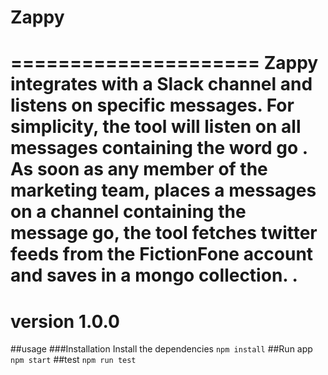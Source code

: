 # Zappy
=====================
Zappy integrates with a Slack channel 
and listens on specific messages. For simplicity, the tool will listen on all messages containing the word go .
As soon as any member of the marketing team, places a messages on a channel containing the message go,
the tool fetches twitter feeds from the FictionFone account and saves in a mongo collection. .
=====================
**version**
1.0.0
=====================
##usage 
###Installation
Install the dependencies
```npm install```
##Run app
```npm start```
##test
```npm run test```

